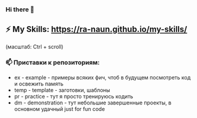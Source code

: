 ### Hi there 👋

<!--
**Slavskiy-DM/Slavskiy-DM** is a ✨ _special_ ✨ repository because its `README.md` (this file) appears on your GitHub profile.

Here are some ideas to get you started:

- 🔭 I’m currently working on ...
- 🌱 I’m currently learning ...
- 👯 I’m looking to collaborate on ...
- 🤔 I’m looking for help with ...
- 💬 Ask me about ...
- 📫 How to reach me: ...
- 😄 Pronouns: ...
- ⚡ Fun fact: ...
-->

## ⚡  My Skills: https://ra-naun.github.io/my-skills/
 (масштаб: Ctrl + scroll)


### 📫 Приставки к репозиториям:
* ex - example - примеры всяких фич, чтоб в будущем посмотреть код и освежить память
* temp - template - заготовки, шаблоны
* pr - practice - тут я просто тренируюсь кодить
* dm - demonstration - тут небольшие завершенные проекты, в основном удачный just for fun code
